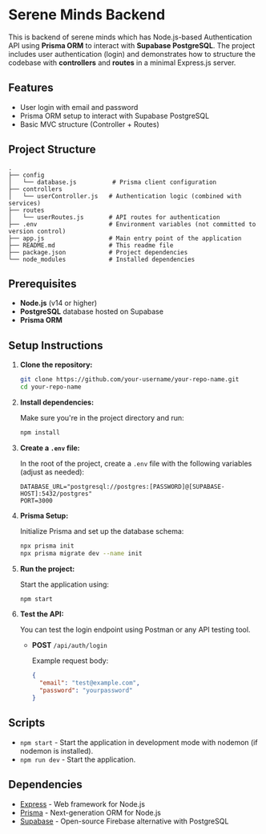# Serene Minds Backend 

This is backend of serene minds which has Node.js-based Authentication API using **Prisma ORM** to interact with **Supabase PostgreSQL**. The project includes user authentication (login) and demonstrates how to structure the codebase with **controllers** and **routes** in a minimal Express.js server.

## Features

- User login with email and password
- Prisma ORM setup to interact with Supabase PostgreSQL
- Basic MVC structure (Controller + Routes)

## Project Structure

```
.
├── config
│   └── database.js          # Prisma client configuration
├── controllers
│   └── userController.js   # Authentication logic (combined with services)
├── routes
│   └── userRoutes.js       # API routes for authentication
├── .env                    # Environment variables (not committed to version control)
├── app.js                  # Main entry point of the application
├── README.md               # This readme file
├── package.json            # Project dependencies
└── node_modules            # Installed dependencies
```

## Prerequisites

- **Node.js** (v14 or higher)
- **PostgreSQL** database hosted on Supabase
- **Prisma ORM**

## Setup Instructions

1. **Clone the repository:**

   ```bash
   git clone https://github.com/your-username/your-repo-name.git
   cd your-repo-name
   ```

2. **Install dependencies:**

   Make sure you're in the project directory and run:

   ```bash
   npm install
   ```

3. **Create a `.env` file:**

   In the root of the project, create a `.env` file with the following variables (adjust as needed):

   ```env
   DATABASE_URL="postgresql://postgres:[PASSWORD]@[SUPABASE-HOST]:5432/postgres"
   PORT=3000
   ```

4. **Prisma Setup:**

   Initialize Prisma and set up the database schema:

   ```bash
   npx prisma init
   npx prisma migrate dev --name init
   ```

5. **Run the project:**

   Start the application using:

   ```bash
   npm start
   ```

6. **Test the API:**

   You can test the login endpoint using Postman or any API testing tool.

   - **POST** `/api/auth/login`

     Example request body:

     ```json
     {
       "email": "test@example.com",
       "password": "yourpassword"
     }
     ```

## Scripts

- `npm start` - Start the application in development mode with nodemon (if nodemon is installed).
- `npm run dev` - Start the application.

## Dependencies

- [Express](https://expressjs.com/) - Web framework for Node.js
- [Prisma](https://www.prisma.io/) - Next-generation ORM for Node.js
- [Supabase](https://supabase.com/) - Open-source Firebase alternative with PostgreSQL

